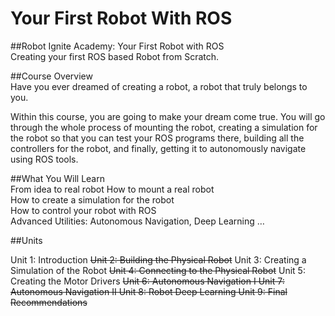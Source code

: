# Your First Robot With ROS
##Robot Ignite Academy: Your First Robot with ROS	
Creating your first ROS based Robot from Scratch.	

##Course Overview	
Have you ever dreamed of creating a robot, a robot that truly belongs to you.	

Within this course, you are going to make your dream come true. You will go through the whole process of mounting the robot, creating a simulation for the robot so that you can test your ROS programs there, building all the controllers for the robot, and finally, getting it to autonomously navigate using ROS tools.	

##What You Will Learn	
From idea to real robot	
How to mount a real robot	
How to create a simulation for the robot	
How to control your robot with ROS	
Advanced Utilities: Autonomous Navigation, Deep Learning …

##Units

Unit 1: Introduction
~~Unit 2: Building the Physical Robot~~
Unit 3: Creating a Simulation of the Robot
~~Unit 4: Connecting to the Physical Robot~~
Unit 5: Creating the Motor Drivers
~~Unit 6: Autonomous Navigation I
Unit 7: Autonomous Navigation II
Unit 8: Robot Deep Learning
Unit 9: Final Recommendations~~

